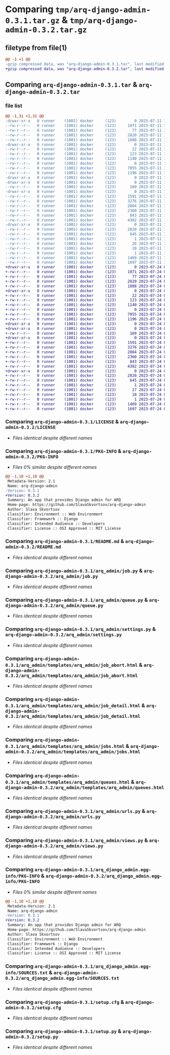 # Comparing `tmp/arq-django-admin-0.3.1.tar.gz` & `tmp/arq-django-admin-0.3.2.tar.gz`

## filetype from file(1)

```diff
@@ -1 +1 @@
-gzip compressed data, was "arq-django-admin-0.3.1.tar", last modified: Tue Jul 11 10:21:22 2023, max compression
+gzip compressed data, was "arq-django-admin-0.3.2.tar", last modified: Mon Jul 24 08:04:49 2023, max compression
```

## Comparing `arq-django-admin-0.3.1.tar` & `arq-django-admin-0.3.2.tar`

### file list

```diff
@@ -1,31 +1,31 @@
-drwxr-xr-x   0 runner    (1001) docker     (123)        0 2023-07-11 10:21:22.612548 arq-django-admin-0.3.1/
--rw-r--r--   0 runner    (1001) docker     (123)     1071 2023-07-11 10:21:12.000000 arq-django-admin-0.3.1/LICENSE
--rw-r--r--   0 runner    (1001) docker     (123)       77 2023-07-11 10:21:12.000000 arq-django-admin-0.3.1/MANIFEST.in
--rw-r--r--   0 runner    (1001) docker     (123)     2820 2023-07-11 10:21:22.612548 arq-django-admin-0.3.1/PKG-INFO
--rw-r--r--   0 runner    (1001) docker     (123)     1888 2023-07-11 10:21:12.000000 arq-django-admin-0.3.1/README.md
-drwxr-xr-x   0 runner    (1001) docker     (123)        0 2023-07-11 10:21:22.612548 arq-django-admin-0.3.1/arq_admin/
--rw-r--r--   0 runner    (1001) docker     (123)       22 2023-07-11 10:21:12.000000 arq-django-admin-0.3.1/arq_admin/__init__.py
--rw-r--r--   0 runner    (1001) docker     (123)      123 2023-07-11 10:21:12.000000 arq-django-admin-0.3.1/arq_admin/apps.py
--rw-r--r--   0 runner    (1001) docker     (123)     1140 2023-07-11 10:21:12.000000 arq-django-admin-0.3.1/arq_admin/job.py
--rw-r--r--   0 runner    (1001) docker     (123)        0 2023-07-11 10:21:12.000000 arq-django-admin-0.3.1/arq_admin/py.typed
--rw-r--r--   0 runner    (1001) docker     (123)     7055 2023-07-11 10:21:12.000000 arq-django-admin-0.3.1/arq_admin/queue.py
--rw-r--r--   0 runner    (1001) docker     (123)     1196 2023-07-11 10:21:12.000000 arq-django-admin-0.3.1/arq_admin/settings.py
-drwxr-xr-x   0 runner    (1001) docker     (123)        0 2023-07-11 10:21:22.608548 arq-django-admin-0.3.1/arq_admin/templates/
-drwxr-xr-x   0 runner    (1001) docker     (123)        0 2023-07-11 10:21:22.612548 arq-django-admin-0.3.1/arq_admin/templates/admin/
--rw-r--r--   0 runner    (1001) docker     (123)      169 2023-07-11 10:21:12.000000 arq-django-admin-0.3.1/arq_admin/templates/admin/base.html
-drwxr-xr-x   0 runner    (1001) docker     (123)        0 2023-07-11 10:21:22.612548 arq-django-admin-0.3.1/arq_admin/templates/arq_admin/
--rw-r--r--   0 runner    (1001) docker     (123)     1591 2023-07-11 10:21:12.000000 arq-django-admin-0.3.1/arq_admin/templates/arq_admin/job_abort.html
--rw-r--r--   0 runner    (1001) docker     (123)     3276 2023-07-11 10:21:12.000000 arq-django-admin-0.3.1/arq_admin/templates/arq_admin/job_detail.html
--rw-r--r--   0 runner    (1001) docker     (123)     2864 2023-07-11 10:21:12.000000 arq-django-admin-0.3.1/arq_admin/templates/arq_admin/jobs.html
--rw-r--r--   0 runner    (1001) docker     (123)     2360 2023-07-11 10:21:12.000000 arq-django-admin-0.3.1/arq_admin/templates/arq_admin/queues.html
--rw-r--r--   0 runner    (1001) docker     (123)      843 2023-07-11 10:21:12.000000 arq-django-admin-0.3.1/arq_admin/urls.py
--rw-r--r--   0 runner    (1001) docker     (123)     4382 2023-07-11 10:21:12.000000 arq-django-admin-0.3.1/arq_admin/views.py
-drwxr-xr-x   0 runner    (1001) docker     (123)        0 2023-07-11 10:21:22.612548 arq-django-admin-0.3.1/arq_django_admin.egg-info/
--rw-r--r--   0 runner    (1001) docker     (123)     2820 2023-07-11 10:21:22.000000 arq-django-admin-0.3.1/arq_django_admin.egg-info/PKG-INFO
--rw-r--r--   0 runner    (1001) docker     (123)      645 2023-07-11 10:21:22.000000 arq-django-admin-0.3.1/arq_django_admin.egg-info/SOURCES.txt
--rw-r--r--   0 runner    (1001) docker     (123)        1 2023-07-11 10:21:22.000000 arq-django-admin-0.3.1/arq_django_admin.egg-info/dependency_links.txt
--rw-r--r--   0 runner    (1001) docker     (123)       26 2023-07-11 10:21:22.000000 arq-django-admin-0.3.1/arq_django_admin.egg-info/requires.txt
--rw-r--r--   0 runner    (1001) docker     (123)       10 2023-07-11 10:21:22.000000 arq-django-admin-0.3.1/arq_django_admin.egg-info/top_level.txt
--rw-r--r--   0 runner    (1001) docker     (123)        1 2023-07-11 10:21:22.000000 arq-django-admin-0.3.1/arq_django_admin.egg-info/zip-safe
--rw-r--r--   0 runner    (1001) docker     (123)     1469 2023-07-11 10:21:22.612548 arq-django-admin-0.3.1/setup.cfg
--rw-r--r--   0 runner    (1001) docker     (123)     1697 2023-07-11 10:21:12.000000 arq-django-admin-0.3.1/setup.py
+drwxr-xr-x   0 runner    (1001) docker     (123)        0 2023-07-24 08:04:49.482006 arq-django-admin-0.3.2/
+-rw-r--r--   0 runner    (1001) docker     (123)     1071 2023-07-24 08:04:34.000000 arq-django-admin-0.3.2/LICENSE
+-rw-r--r--   0 runner    (1001) docker     (123)       77 2023-07-24 08:04:34.000000 arq-django-admin-0.3.2/MANIFEST.in
+-rw-r--r--   0 runner    (1001) docker     (123)     2820 2023-07-24 08:04:49.482006 arq-django-admin-0.3.2/PKG-INFO
+-rw-r--r--   0 runner    (1001) docker     (123)     1888 2023-07-24 08:04:34.000000 arq-django-admin-0.3.2/README.md
+drwxr-xr-x   0 runner    (1001) docker     (123)        0 2023-07-24 08:04:49.478006 arq-django-admin-0.3.2/arq_admin/
+-rw-r--r--   0 runner    (1001) docker     (123)       22 2023-07-24 08:04:34.000000 arq-django-admin-0.3.2/arq_admin/__init__.py
+-rw-r--r--   0 runner    (1001) docker     (123)      123 2023-07-24 08:04:34.000000 arq-django-admin-0.3.2/arq_admin/apps.py
+-rw-r--r--   0 runner    (1001) docker     (123)     1140 2023-07-24 08:04:34.000000 arq-django-admin-0.3.2/arq_admin/job.py
+-rw-r--r--   0 runner    (1001) docker     (123)        0 2023-07-24 08:04:34.000000 arq-django-admin-0.3.2/arq_admin/py.typed
+-rw-r--r--   0 runner    (1001) docker     (123)     7055 2023-07-24 08:04:34.000000 arq-django-admin-0.3.2/arq_admin/queue.py
+-rw-r--r--   0 runner    (1001) docker     (123)     1196 2023-07-24 08:04:34.000000 arq-django-admin-0.3.2/arq_admin/settings.py
+drwxr-xr-x   0 runner    (1001) docker     (123)        0 2023-07-24 08:04:49.478006 arq-django-admin-0.3.2/arq_admin/templates/
+drwxr-xr-x   0 runner    (1001) docker     (123)        0 2023-07-24 08:04:49.482006 arq-django-admin-0.3.2/arq_admin/templates/admin/
+-rw-r--r--   0 runner    (1001) docker     (123)      169 2023-07-24 08:04:34.000000 arq-django-admin-0.3.2/arq_admin/templates/admin/base.html
+drwxr-xr-x   0 runner    (1001) docker     (123)        0 2023-07-24 08:04:49.482006 arq-django-admin-0.3.2/arq_admin/templates/arq_admin/
+-rw-r--r--   0 runner    (1001) docker     (123)     1591 2023-07-24 08:04:34.000000 arq-django-admin-0.3.2/arq_admin/templates/arq_admin/job_abort.html
+-rw-r--r--   0 runner    (1001) docker     (123)     3276 2023-07-24 08:04:34.000000 arq-django-admin-0.3.2/arq_admin/templates/arq_admin/job_detail.html
+-rw-r--r--   0 runner    (1001) docker     (123)     2864 2023-07-24 08:04:34.000000 arq-django-admin-0.3.2/arq_admin/templates/arq_admin/jobs.html
+-rw-r--r--   0 runner    (1001) docker     (123)     2360 2023-07-24 08:04:34.000000 arq-django-admin-0.3.2/arq_admin/templates/arq_admin/queues.html
+-rw-r--r--   0 runner    (1001) docker     (123)      843 2023-07-24 08:04:34.000000 arq-django-admin-0.3.2/arq_admin/urls.py
+-rw-r--r--   0 runner    (1001) docker     (123)     4382 2023-07-24 08:04:34.000000 arq-django-admin-0.3.2/arq_admin/views.py
+drwxr-xr-x   0 runner    (1001) docker     (123)        0 2023-07-24 08:04:49.482006 arq-django-admin-0.3.2/arq_django_admin.egg-info/
+-rw-r--r--   0 runner    (1001) docker     (123)     2820 2023-07-24 08:04:49.000000 arq-django-admin-0.3.2/arq_django_admin.egg-info/PKG-INFO
+-rw-r--r--   0 runner    (1001) docker     (123)      645 2023-07-24 08:04:49.000000 arq-django-admin-0.3.2/arq_django_admin.egg-info/SOURCES.txt
+-rw-r--r--   0 runner    (1001) docker     (123)        1 2023-07-24 08:04:49.000000 arq-django-admin-0.3.2/arq_django_admin.egg-info/dependency_links.txt
+-rw-r--r--   0 runner    (1001) docker     (123)       27 2023-07-24 08:04:49.000000 arq-django-admin-0.3.2/arq_django_admin.egg-info/requires.txt
+-rw-r--r--   0 runner    (1001) docker     (123)       10 2023-07-24 08:04:49.000000 arq-django-admin-0.3.2/arq_django_admin.egg-info/top_level.txt
+-rw-r--r--   0 runner    (1001) docker     (123)        1 2023-07-24 08:04:49.000000 arq-django-admin-0.3.2/arq_django_admin.egg-info/zip-safe
+-rw-r--r--   0 runner    (1001) docker     (123)     1469 2023-07-24 08:04:49.486006 arq-django-admin-0.3.2/setup.cfg
+-rw-r--r--   0 runner    (1001) docker     (123)     1697 2023-07-24 08:04:34.000000 arq-django-admin-0.3.2/setup.py
```

### Comparing `arq-django-admin-0.3.1/LICENSE` & `arq-django-admin-0.3.2/LICENSE`

 * *Files identical despite different names*

### Comparing `arq-django-admin-0.3.1/PKG-INFO` & `arq-django-admin-0.3.2/PKG-INFO`

 * *Files 0% similar despite different names*

```diff
@@ -1,10 +1,10 @@
 Metadata-Version: 2.1
 Name: arq-django-admin
-Version: 0.3.1
+Version: 0.3.2
 Summary: An app that provides Django admin for ARQ
 Home-page: https://github.com/SlavaSkvortsov/arq-django-admin
 Author: Slava Skvortsov
 Classifier: Environment :: Web Environment
 Classifier: Framework :: Django
 Classifier: Intended Audience :: Developers
 Classifier: License :: OSI Approved :: MIT License
```

### Comparing `arq-django-admin-0.3.1/README.md` & `arq-django-admin-0.3.2/README.md`

 * *Files identical despite different names*

### Comparing `arq-django-admin-0.3.1/arq_admin/job.py` & `arq-django-admin-0.3.2/arq_admin/job.py`

 * *Files identical despite different names*

### Comparing `arq-django-admin-0.3.1/arq_admin/queue.py` & `arq-django-admin-0.3.2/arq_admin/queue.py`

 * *Files identical despite different names*

### Comparing `arq-django-admin-0.3.1/arq_admin/settings.py` & `arq-django-admin-0.3.2/arq_admin/settings.py`

 * *Files identical despite different names*

### Comparing `arq-django-admin-0.3.1/arq_admin/templates/arq_admin/job_abort.html` & `arq-django-admin-0.3.2/arq_admin/templates/arq_admin/job_abort.html`

 * *Files identical despite different names*

### Comparing `arq-django-admin-0.3.1/arq_admin/templates/arq_admin/job_detail.html` & `arq-django-admin-0.3.2/arq_admin/templates/arq_admin/job_detail.html`

 * *Files identical despite different names*

### Comparing `arq-django-admin-0.3.1/arq_admin/templates/arq_admin/jobs.html` & `arq-django-admin-0.3.2/arq_admin/templates/arq_admin/jobs.html`

 * *Files identical despite different names*

### Comparing `arq-django-admin-0.3.1/arq_admin/templates/arq_admin/queues.html` & `arq-django-admin-0.3.2/arq_admin/templates/arq_admin/queues.html`

 * *Files identical despite different names*

### Comparing `arq-django-admin-0.3.1/arq_admin/urls.py` & `arq-django-admin-0.3.2/arq_admin/urls.py`

 * *Files identical despite different names*

### Comparing `arq-django-admin-0.3.1/arq_admin/views.py` & `arq-django-admin-0.3.2/arq_admin/views.py`

 * *Files identical despite different names*

### Comparing `arq-django-admin-0.3.1/arq_django_admin.egg-info/PKG-INFO` & `arq-django-admin-0.3.2/arq_django_admin.egg-info/PKG-INFO`

 * *Files 0% similar despite different names*

```diff
@@ -1,10 +1,10 @@
 Metadata-Version: 2.1
 Name: arq-django-admin
-Version: 0.3.1
+Version: 0.3.2
 Summary: An app that provides Django admin for ARQ
 Home-page: https://github.com/SlavaSkvortsov/arq-django-admin
 Author: Slava Skvortsov
 Classifier: Environment :: Web Environment
 Classifier: Framework :: Django
 Classifier: Intended Audience :: Developers
 Classifier: License :: OSI Approved :: MIT License
```

### Comparing `arq-django-admin-0.3.1/arq_django_admin.egg-info/SOURCES.txt` & `arq-django-admin-0.3.2/arq_django_admin.egg-info/SOURCES.txt`

 * *Files identical despite different names*

### Comparing `arq-django-admin-0.3.1/setup.cfg` & `arq-django-admin-0.3.2/setup.cfg`

 * *Files identical despite different names*

### Comparing `arq-django-admin-0.3.1/setup.py` & `arq-django-admin-0.3.2/setup.py`

 * *Files identical despite different names*

